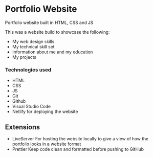 # Portfolio Website
Portfolio website built in HTML, CSS and JS

This was a website build to showcase the following:
* My web design skills
* My technical skill set
* Information about me and my education
* My projects

### Technologies used
* HTML
* CSS
* JS
* Git
* Github
* Visual Studio Code
* Netlify for deploying the website
## Extensions
* LiveServer
  For hosting the website locally to give  a view of how the portfolio looks in a website format
* Prettier
  Keep code clean and formatted before pushing to GitHub
